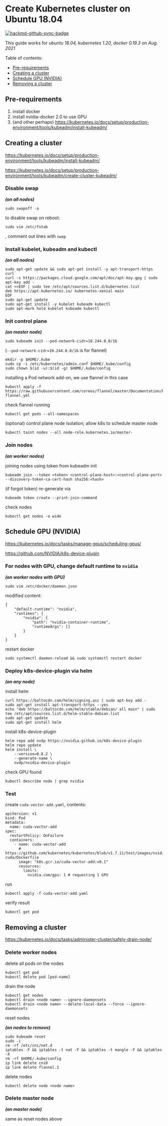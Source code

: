 # Create Kubernetes cluster on Ubuntu 18.04

[![hackmd-github-sync-badge](https://hackmd.io/6EVpyFDlTDuoAogLTFkkbQ/badge)](https://hackmd.io/6EVpyFDlTDuoAogLTFkkbQ)


This guide works for *ubuntu 18.04, kubernetes 1.20, docker 0.19.3* on *Aug. 2021*

Table of contents:
- [Pre-requirements](#Pre-requirements)
- [Creating a cluster](#Creating-a-cluster)
- [Schedule GPU (NVIDIA)](#Schedule-GPU-(NVIDIA))
- [Removing a cluster](#Removing-a-cluster)

## Pre-requirements

1. install docker 
2. install nvidia-docker 2.0 to use GPU
3. (and other perhaps) https://kubernetes.io/docs/setup/production-environment/tools/kubeadm/install-kubeadm/

## Creating a cluster

https://kubernetes.io/docs/setup/production-environment/tools/kubeadm/install-kubeadm/

https://kubernetes.io/docs/setup/production-environment/tools/kubeadm/create-cluster-kubeadm/

### Disable swap
***(on all nodes)***
```
sudo swapoff -a
```

to disable swap on reboot:
```
sudo vim /etc/fstab
```
, comment out lines with `swap`

### Install kubelet, kubeadm and  kubectl
***(on all nodes)***
```
sudo apt-get update && sudo apt-get install -y apt-transport-https curl`
curl -s https://packages.cloud.google.com/apt/doc/apt-key.gpg | sudo apt-key add -
cat <<EOF | sudo tee /etc/apt/sources.list.d/kubernetes.list
deb https://apt.kubernetes.io/ kubernetes-xenial main
EOF
sudo apt-get update
sudo apt-get install -y kubelet kubeadm kubectl
sudo apt-mark hold kubelet kubeadm kubectl
```

### Init control plane
***(on master node)***
```
sudo kubeadm init --pod-network-cidr=10.244.0.0/16
```
(`--pod-network-cidr=10.244.0.0/16` is for flannel)

```
mkdir -p $HOME/.kube
sudo cp -i /etc/kubernetes/admin.conf $HOME/.kube/config
sudo chown $(id -u):$(id -g) $HOME/.kube/config
```

installing a Pod network add-on, we use flannel in this case
```
kubectl apply -f https://raw.githubusercontent.com/coreos/flannel/master/Documentation/kube-flannel.yml
```

check flannel running 
```
kubectl get pods --all-namespaces
```

(optional) control plane node isolation; allow k8s to schedule master node
```
kubectl taint nodes --all node-role.kubernetes.io/master-
```

### Join nodes
***(on worker nodes)***

joining nodes using token from kubeadm init
```
kubeadm join --token <token> <control-plane-host>:<control-plane-port> --discovery-token-ca-cert-hash sha256:<hash>
```

(if forgot token) re-generate via
```
kubeadm token create --print-join-command
```

check nodes
```
kubectl get nodes -o wide
```


## Schedule GPU (NVIDIA)

https://kubernetes.io/docs/tasks/manage-gpus/scheduling-gpus/

https://github.com/NVIDIA/k8s-device-plugin

### For nodes with GPU, change default runtime to `nvidia`
***(on worker nodes with GPU)***
```
sudo vim /etc/docker/daemon.json
```
modified content:
```
{
    "default-runtime": "nvidia",
    "runtimes": {
        "nvidia": {
            "path": "nvidia-container-runtime",
            "runtimeArgs": []
        }
    }
}
```
restart docker
```
sudo systemctl daemon-reload && sudo systemctl restart docker
```

### Deploy k8s-device-plugin via helm

***(on any node)***

install helm
```
curl https://baltocdn.com/helm/signing.asc | sudo apt-key add -
sudo apt-get install apt-transport-https --yes
echo "deb https://baltocdn.com/helm/stable/debian/ all main" | sudo tee /etc/apt/sources.list.d/helm-stable-debian.list
sudo apt-get update
sudo apt-get install helm
```

install k8s-device-plugin
```
helm repo add nvdp https://nvidia.github.io/k8s-device-plugin
helm repo update
helm install \
    --version=0.8.2 \
    --generate-name \
    nvdp/nvidia-device-plugin
```

check GPU found
```
kubectl describe node | grep nvidia
```

### Test

create `cuda-vector-add.yaml`, contents:
```
apiVersion: v1
kind: Pod
metadata:
  name: cuda-vector-add
spec:
  restartPolicy: OnFailure
  containers:
    - name: cuda-vector-add
      # https://github.com/kubernetes/kubernetes/blob/v1.7.11/test/images/nvidia-cuda/Dockerfile
      image: "k8s.gcr.io/cuda-vector-add:v0.1"
      resources:
        limits:
          nvidia.com/gpu: 1 # requesting 1 GPU
```

run
```
kubectl apply -f cuda-vector-add.yaml
```

verify result
```
kubectl get pod
```


## Removing a cluster

https://kubernetes.io/docs/tasks/administer-cluster/safely-drain-node/

### Delete worker nodes

delete all pods on the nodes
```
kubectl get pod
kubectl delete pod [pod-name]
```


drain the node
```
kubectl get nodes
kubectl drain <node name> --ignore-daemonsets
kubectl drain <node name> --delete-local-data --force --ignore-daemonsets
```

reset nodes

***(on nodes to remove)***
```
sudo kubeadm reset
sudo -i
rm -rf /etc/cni/net.d
iptables -F && iptables -t nat -F && iptables -t mangle -F && iptables -X
rm -rf $HOME/.kube/config
ip link delete cni0 
ip link delete flannel.1 
```

delete nodes
```
kubectl delete node <node name>
```

### Delete master node
***(on master node)***

same as reset nodes above
